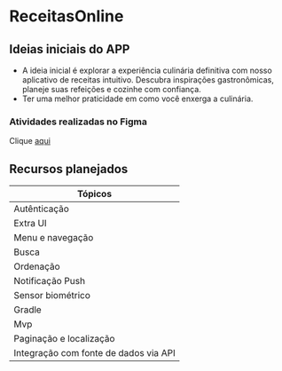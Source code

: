 # ReceitasOnline


## Ideias iniciais do APP
* A ideia inicial é explorar a experiência culinária definitiva com nosso aplicativo de receitas intuitivo. Descubra inspirações gastronômicas, planeje suas refeições e cozinhe com confiança.
* Ter uma melhor praticidade em como você enxerga a culinária.

### Atividades realizadas no Figma
Clique [aqui](https://www.figma.com/file/MOfEUF7rr7JABwTsXJNgbd/Mobile?type=design&mode=design&t=8skMof6Ox1uX4ZyD-1)


## Recursos planejados 
|        Tópicos      |
|---------------------|
| Autênticação |
| Extra UI |
| Menu e navegação |
| Busca |
| Ordenação |
| Notificação Push |
| Sensor biométrico |
| Gradle |
| Mvp |
| Paginação e localização |
| Integração com fonte de dados via API |
